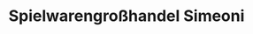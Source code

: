 ---
title: "Spielwarengroßhandel Simeoni"
url: /weinboehla/spielwarengrosshandel-simeoni/
shop: Spielzeug
---